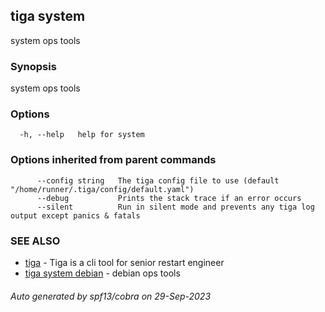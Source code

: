 ## tiga system

system ops tools

### Synopsis

system ops tools

### Options

```
  -h, --help   help for system
```

### Options inherited from parent commands

```
      --config string   The tiga config file to use (default "/home/runner/.tiga/config/default.yaml")
      --debug           Prints the stack trace if an error occurs
      --silent          Run in silent mode and prevents any tiga log output except panics & fatals
```

### SEE ALSO

* [tiga](tiga.md)	 - Tiga is a cli tool for senior restart engineer
* [tiga system debian](tiga_system_debian.md)	 - debian ops tools

###### Auto generated by spf13/cobra on 29-Sep-2023

